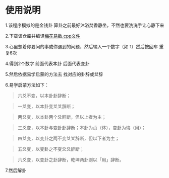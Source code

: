 # 使用说明

1.该程序模拟的是金钱卦 算卦之前最好沐浴焚香静坐，不然也要洗洗手让心静下来

2.下载该仓库并编译[梅花易数.cpp文件](梅花易数.cpp)

3.心里想着你要问的事或你遇到的问题，然后输入一个数字（如 1）然后按回车 重复6次

4.得到2个数字 前面代表本卦 后面代表变卦

5.然后依据易学启蒙的方法去 找对应的卦辞或爻辞

6.易学启蒙方法如下：
>六爻不变，以本卦卦辞断；

>一爻变，以本卦变爻爻辞断； 

>两爻变，以本卦两个爻辞断，但以上者为主； 

>三爻变，以本卦与变卦卦辞断；本卦为贞（体），变卦为悔（用）； 

>四爻变，以变卦之两不变爻爻辞断，但以下者为主； 

>五爻变，以变卦之不变爻爻辞断； 

>六爻变，以变卦之卦辞断，乾坤两卦则以「用」辞断。

7.然后解卦
